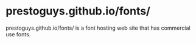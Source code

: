 # prestoguys.github.io/fonts/
prestoguys.github.io/fonts/ is a font hosting web site that has commercial use fonts.
